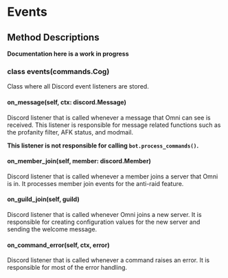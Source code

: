 # Events
## Method Descriptions
**Documentation here is a work in progress**


### class events(commands.Cog)
Class where all Discord event listeners are stored.

#### on_message(self, ctx: discord.Message)
Discord listener that is called whenever a message that Omni can see
is received. This listener is responsible for message related functions
such as the profanity filter, AFK status, and modmail. 

**This listener is not responsible for calling `bot.process_commands()`.**

#### on_member_join(self, member: discord.Member)
Discord listener that is called whenever a member joins a server that
Omni is in. It processes member join events for the anti-raid feature.

#### on_guild_join(self, guild)
Discord listener that is called whenever Omni joins a new server.
It is responsible for creating configuration values for the new server
and sending the welcome message.

#### on_command_error(self, ctx, error)
Discord listener that is called whenever a command raises an error. 
It is responsible for most of the error handling.